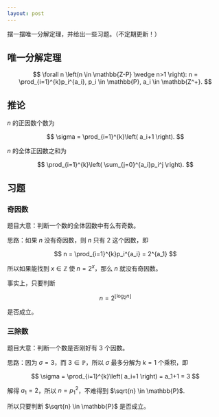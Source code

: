 ```yaml
---
layout: post
---
```


摆一摆唯一分解定理，并给出一些习题。（不定期更新！）

## 唯一分解定理
$$ \forall n \left(n \in \mathbb{Z-P} \wedge n>1 \right): 
n = \prod_{i=1}^{k}p_i^{a_i}, p_i \in \mathbb{P}, a_i \in \mathbb{Z^+}. $$

## 推论
$n$ 的正因数个数为

$$ \sigma = \prod_{i=1}^{k}\left( a_i+1 \right). $$

$n$ 的全体正因数之和为

$$ \prod_{i=1}^{k}\left( \sum_{j=0}^{a_i}p_i^j \right). $$

## 习题

### 奇因数

题目大意：判断一个数的全体因数中有么有奇数。

思路：如果 $n$ 没有奇因数，则 $n$ 只有 $2$ 这个因数，即

$$ n = \prod_{i=1}^{k}p_i^{a_i} = 2^{a_1} $$

所以如果能找到 $x \in \mathbb{Z}$ 使 $n=2^x$，那么 $n$ 就没有奇因数。

事实上，只要判断 

$$ n=2^{\lfloor \log_2 n \rfloor} $$

是否成立。

### 三除数

题目大意：判断一个数是否刚好有 $3$ 个因数。

思路：因为 $\sigma=3$，而 $3 \in \mathbb{P}$，所以 $\sigma$ 最多分解为 $k=1$ 个乘积，即

$$ \sigma = \prod_{i=1}^{k}\left( a_i+1 \right) = a_1+1 = 3 $$

解得 $a_1=2$，所以 $n=p_1^2$，不难得到 $\sqrt{n} \in \mathbb{P}$.

所以只要判断 $\sqrt{n} \in \mathbb{P}$ 是否成立。


